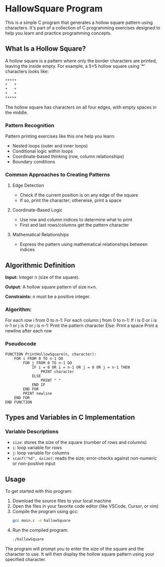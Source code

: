 # HallowSquare Program

This is a simple C program that generates a hollow square pattern using characters. It's part of a collection of C programming exercises designed to help you learn and practice programming concepts.

## What Is a Hollow Square?

A hollow square is a pattern where only the border characters are printed, leaving the inside empty. For example, a 5×5 hollow square using '*' characters looks like:

```
*****
*   *
*   *
*   *
*****
```

The hollow square has characters on all four edges, with empty spaces in the middle.

### Pattern Recognition

Pattern printing exercises like this one help you learn:
- Nested loops (outer and inner loops)
- Conditional logic within loops
- Coordinate-based thinking (row, column relationships)
- Boundary conditions

### Common Approaches to Creating Patterns
1. Edge Detection
   - Check if the current position is on any edge of the square
   - If so, print the character; otherwise, print a space

2. Coordinate-Based Logic
   - Use row and column indices to determine what to print
   - First and last rows/columns get the pattern character

3. Mathematical Relationships
   - Express the pattern using mathematical relationships between indices

## Algorithmic Definition
**Input:** Integer n (size of the square).

**Output:** A hollow square pattern of size n×n.

**Constraints:** n must be a positive integer.

### Algorithm:

For each row i from 0 to n-1:
  For each column j from 0 to n-1:
    If i is 0 or i is n-1 or j is 0 or j is n-1:
      Print the pattern character
    Else:
      Print a space
  Print a newline after each row

### Pseudocode

```pseudocode
FUNCTION PrintHollowSquare(n, character):
    FOR i FROM 0 TO n-1 DO
        FOR j FROM 0 TO n-1 DO
            IF i = 0 OR i = n-1 OR j = 0 OR j = n-1 THEN
                PRINT character
            ELSE
                PRINT " "
            END IF
        END FOR
        PRINT newline
    END FOR
END FUNCTION
```

## Types and Variables in C Implementation

### Variable Descriptions

- `size`: stores the size of the square (number of rows and columns)
- `i`: loop variable for rows
- `j`: loop variable for columns
- `scanf("%d", &size)`: reads the size; error-checks against non-numeric or non-positive input

## Usage

To get started with this program:

1. Download the source files to your local machine
2. Open the files in your favorite code editor (like VSCode, Cursor, or vim)
3. Compile the program using gcc:
   ```bash
   gcc main.c -o hallowSquare
   ```
4. Run the compiled program:
   ```bash
   ./hallowSquare
   ```

The program will prompt you to enter the size of the square and the character to use. It will then display the hollow square pattern using your specified character.
